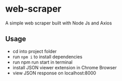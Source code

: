 # web-scraper
A simple web scraper built with Node Js and Axios

## Usage
 - cd into project folder
 - run <code>npm i</code> to install dependencies
 - run npm run start in terminal
 - install JSON viewer extension in Chrome Browser
 - view JSON response on localhost:8000
